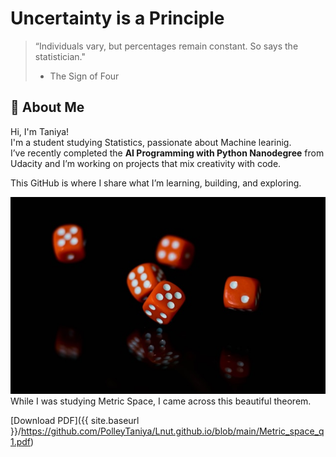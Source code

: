 # Uncertainty is a Principle 
> “Individuals vary, but percentages remain constant. So says the statistician."
> - The Sign of Four  

## 👋 About Me

Hi, I'm Taniya!  
I'm a student studying Statistics, passionate about Machine learinig.  
I’ve recently completed the **AI Programming with Python Nanodegree** from Udacity and I’m working on projects that mix creativity with code.

This GitHub is where I share what I’m learning, building, and exploring.

![Taniya's Profile Picture](docs/assets/dice.png)
While I was studying Metric Space, I came across this beautiful theorem.

[Download PDF]({{ site.baseurl }}/https://github.com/PolleyTaniya/Lnut.github.io/blob/main/Metric_space_q1.pdf)

